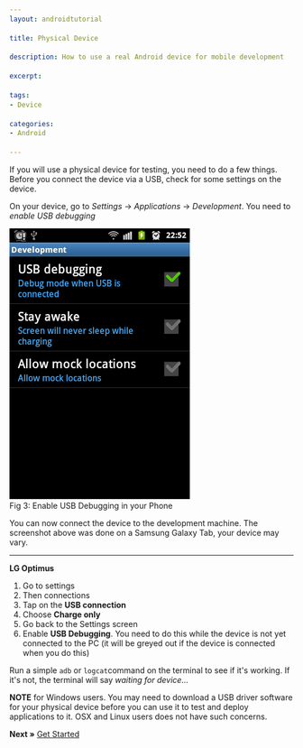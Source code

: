 ```yaml
---
layout: androidtutorial

title: Physical Device

description: How to use a real Android device for mobile development

excerpt: 

tags:
- Device

categories:
- Android

---
```


If you will use a physical device for testing, you need to do a few things. Before you connect the device via a USB, check for some settings on the device. 

On your device, go to *Settings* &rarr; *Applications* &rarr; *Development*. You need to *enable USB debugging*

<img class="small" src="/img/usb-debugging.png"/>
<div id='lst'>Fig 3: Enable USB Debugging in your Phone</div>

You can now connect the device to the development machine. The screenshot above was done on a Samsung Galaxy Tab, your device may vary.

***

**LG Optimus** 

1. Go to settings
2. Then connections
3. Tap on the **USB connection**
4. Choose **Charge only**
5. Go back to the Settings screen
6. Enable **USB Debugging**. You need to do this while the device is not yet connected to the PC (it will be greyed out if the device is connected when you do this)

Run a simple <code class="codeblock">adb</code> or <code class="codeblock">logcat</code>command on the terminal to see if it's working. If it's not, the terminal will say *waiting for device…*

**NOTE** for Windows users. You may need to download a USB driver software for your physical device before you can use it to test and deploy applications to it. OSX and Linux users does not have such concerns.

**Next &raquo;** [Get Started](/android-getting-started)
